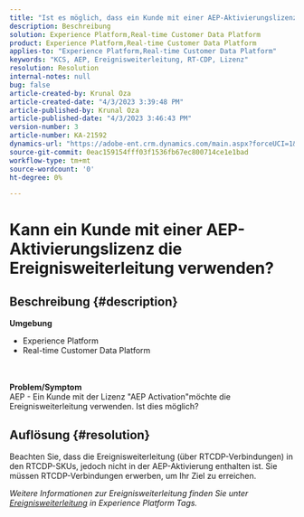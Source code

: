 ```yaml
---
title: "Ist es möglich, dass ein Kunde mit einer AEP-Aktivierungslizenz die Ereignisweiterleitung verwendet?"
description: Beschreibung
solution: Experience Platform,Real-time Customer Data Platform
product: Experience Platform,Real-time Customer Data Platform
applies-to: "Experience Platform,Real-time Customer Data Platform"
keywords: "KCS, AEP, Ereignisweiterleitung, RT-CDP, Lizenz"
resolution: Resolution
internal-notes: null
bug: false
article-created-by: Krunal Oza
article-created-date: "4/3/2023 3:39:48 PM"
article-published-by: Krunal Oza
article-published-date: "4/3/2023 3:46:43 PM"
version-number: 3
article-number: KA-21592
dynamics-url: "https://adobe-ent.crm.dynamics.com/main.aspx?forceUCI=1&pagetype=entityrecord&etn=knowledgearticle&id=c35515be-35d2-ed11-a7c7-6045bd006b4b"
source-git-commit: 0eac159154fff03f1536fb67ec800714ce1e1bad
workflow-type: tm+mt
source-wordcount: '0'
ht-degree: 0%

---
```


# Kann ein Kunde mit einer AEP-Aktivierungslizenz die Ereignisweiterleitung verwenden?

## Beschreibung {#description}

<b>Umgebung</b>
- Experience Platform
- Real-time Customer Data Platform

<br> <br><b>Problem/Symptom</b><br>AEP - Ein Kunde mit der Lizenz &quot;AEP Activation&quot;möchte die Ereignisweiterleitung verwenden. Ist dies möglich?

## Auflösung {#resolution}


Beachten Sie, dass die Ereignisweiterleitung (über RTCDP-Verbindungen) in den RTCDP-SKUs, jedoch nicht in der AEP-Aktivierung enthalten ist.
Sie müssen RTCDP-Verbindungen erwerben, um Ihr Ziel zu erreichen.

*Weitere Informationen zur Ereignisweiterleitung finden Sie unter [Ereignisweiterleitung](https://experienceleague.adobe.com/docs/experience-platform/tags/event-forwarding/overview.html?lang=en) in Experience Platform Tags.*


